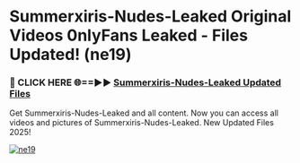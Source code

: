# Summerxiris-Nudes-Leaked Original Videos 0nlyFans Leaked - Files Updated! (ne19)

<h3>🔴 CLICK HERE 🌐==►► <a href="https://tinyurl.com/4mcuefdz" rel="nofollow">Summerxiris-Nudes-Leaked Updated Files</a></h3>

Get Summerxiris-Nudes-Leaked and all content. Now you can access all videos and pictures of Summerxiris-Nudes-Leaked. New Updated Files 2025!

[![ne19](https://i.imgur.com/StAQSOY.gif)](https://tinyurl.com/4mcuefdz)

